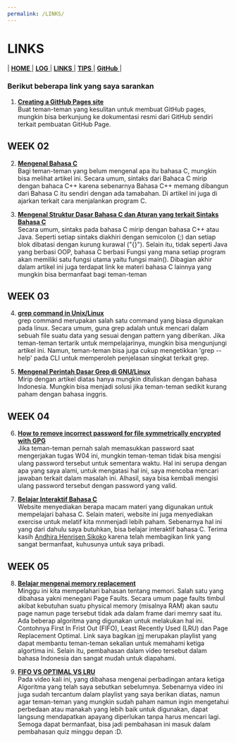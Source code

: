 ```yaml
---
permalink: /LINKS/
---
```

# LINKS
| [ **HOME** ](index.md) | [ **LOG** ](TXT/MyLog.txt) | [ **LINKS** ]() | [ **TIPS** ](tips.md) | [ **GitHub** ](https://github.com/abdulrahman01uiacid/os212) |

### Berikut beberapa link yang saya sarankan
1. [**Creating a GitHub Pages site**](https://docs.github.com/en/pages/getting-started-with-github-pages/creating-a-github-pages-site)<br>
   Buat teman-teman yang kesulitan untuk membuat GitHub pages, mungkin bisa berkunjung ke dokumentasi resmi dari GitHub sendiri terkait pembuatan GitHub Page.

## WEEK 02
2. [**Mengenal Bahasa C**](https://www.petanikode.com/c-linux/)<br>
   Bagi teman-teman yang belum mengenal apa itu bahasa C, mungkin bisa melihat artikel ini. Secara umum, sintaks dari Bahaca C mirip dengan bahaca C++ karena sebenarnya Bahasa C++ memang dibangun dari Bahasa C itu sendiri dengan ada tamabahan. Di artikel ini juga di ajarkan terkait cara menjalankan program C.

3. [**Mengenal Struktur Dasar Bahasa C dan Aturan yang terkait Sintaks Bahasa C**](https://www.petanikode.com/c-syntak/)<br>
   Secara umum, sintaks pada bahasa C mirip dengan bahasa C++ atau Java. Seperti setiap sintaks diakhiri dengan semicolon (;) dan setiap blok dibatasi dengan kurung kurawal ("{}"). Selain itu, tidak seperti Java yang berbasi OOP, bahasa C berbasi Fungsi yang mana setiap program akan memiliki satu fungsi utama yaitu fungsi main(). Dibagian akhir dalam artikel ini juga terdapat link ke materi bahasa C lainnya   yang mungkin bisa bermanfaat bagi teman-teman

## WEEK 03
4. [**grep command in Unix/Linux**](https://www.geeksforgeeks.org/grep-command-in-unixlinux/)<br>
   grep command merupakan salah satu command yang biasa digunakan pada linux. Secara umum, guna grep adalah untuk mencari dalam sebuah file suatu data yang sesuai dengan pattern yang diberikan. Jika teman-teman tertarik untuk mempelajarinya, mungkin bisa mengunjungi artikel ini. Namun, teman-teman bisa juga cukup mengetikkan 'grep --help' pada CLI  untuk memperoleh penjelasan singkat terkait grep.

5. [**Mengenal Perintah Dasar Grep di GNU/Linux**](https://www.linuxsec.org/2016/10/basic-grep-command.html)<br>
   Mirip dengan artikel diatas hanya mungkin dituliskan dengan bahasa Indonesia. Mungkin bisa menjadi solusi jika teman-teman sedikit kurang paham dengan bahasa inggris.

## WEEK 04
6. [**How to remove incorrect password for file symmetrically encrypted with GPG**](https://superuser.com/questions/1097230/how-to-remove-incorrect-password-for-file-symmetrically-encrypted-with-gpg)<br>
   Jika teman-teman pernah salah memasukkan password saat mengerjakan tugas W04 ini, mungkin teman-teman tidak bisa mengisi ulang password tersebut untuk sementara waktu. Hal ini serupa dengan apa yang saya alami, untuk mengatasi hal ini, saya mencoba mencari jawaban terkait dalam masalah ini. Alhasil, saya bisa kembali mengisi ulang password tersebut dengan password yang valid.

7. [**Belajar Interaktif  Bahasa C**](https://www.learn-c.org/)<br>
   Website menyediakan berapa macam materi yang digunakan untuk mempelajari bahasa C. Selain materi, website ini juga menyediakan exercise untuk melatif kita mnmenjadi lebih paham. Sebenarnya hal ini yang dari dahulu saya butuhkan, bisa belajar interaktif bahasa C. Terima kasih [Andhira Henrisen Sikoko](https://andhi30.github.io/os212/) karena telah membagikan link yang sangat bermanfaat, kuhusunya untuk saya pribadi.

## WEEK 05
8. [**Belajar mengenai memory replacement**](https://www.youtube.com/watch?v=WCky3aQMaPA&list=PL21TusoIkLo8nLC2wdibOhhYwrdXWnulT)<br>
   Minggu ini kita mempelahari bahasan tentang memori. Salah satu yang dibahasa yakni menegani Page Faults. Secara umum page faults timbul akibat kebutuhan suatu physical memory (misalnya RAM) akan sautu page namun page tersebut tidak ada dalam frame dari memry saat itu. Ada beberap algoritma yang digunakan untuk melakukan hal ini. Contohnya First In Frist Out (FIFO), Least Recently Used (LRU) dan Page Replacement Optimal. Link saya bagikan [ini](https://www.youtube.com/watch?v=WCky3aQMaPA&list=PL21TusoIkLo8nLC2wdibOhhYwrdXWnulT) merupakan playlist yang dapat membantu teman-teman sekalian untuk memahami ketiga algortima ini. Selain itu, pembahasan dalam video tersebut dalam bahasa Indonesia dan sangat mudah untuk diapahami.

9. [**FIFO VS OPTIMAL VS LRU**](https://www.youtube.com/watch?v=IHu-8IQ97AQ&list=PL21TusoIkLo8nLC2wdibOhhYwrdXWnulT&index=6)<br>
   Pada video kali ini, yang dibahasa mengenai perbadingan antara ketiga Algoritma yang telah saya sebutkan sebelumnya. Sebenarnya video ini juga sudah tercantum dalam playlist yang saya berikan diatas, namun agar teman-teman yang mungkin sudah paham namun ingin mengetahui perbedaan atau manakah yang lebih baik untuk digunakan, dapat langsung mendapatkan apayang diperlukan tanpa harus mencari lagi. Semoga dapat bermanfaat, bisa jadi pembahasan ini masuk dalam pembahasan quiz minggu depan :D.

